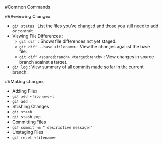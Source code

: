 #Common Commands 

##Reviewing Changes
* `git status` : List the files you've changed and those you still need to add or commit
* Viewing File Differences :
  * `git diff` : Shows file differences not yet staged.
  * `git diff --base <filename>` : View the changes against the base file.
  * `git diff <sourcebranch> <targetbranch>` : View changes in source branch against a target.
* `git log` : View summary of all commits made so far in the current branch.

##Making changes
* Adding Files
 * `git add <filename>` : 
 * `git add .`
* Stashing Changes
 * `git stash`
 * `git stash pop`
* Committing Files
 * `git commit -m "[descriptive message]"`
* Unstaging Files
 * `git reset <filename>`

